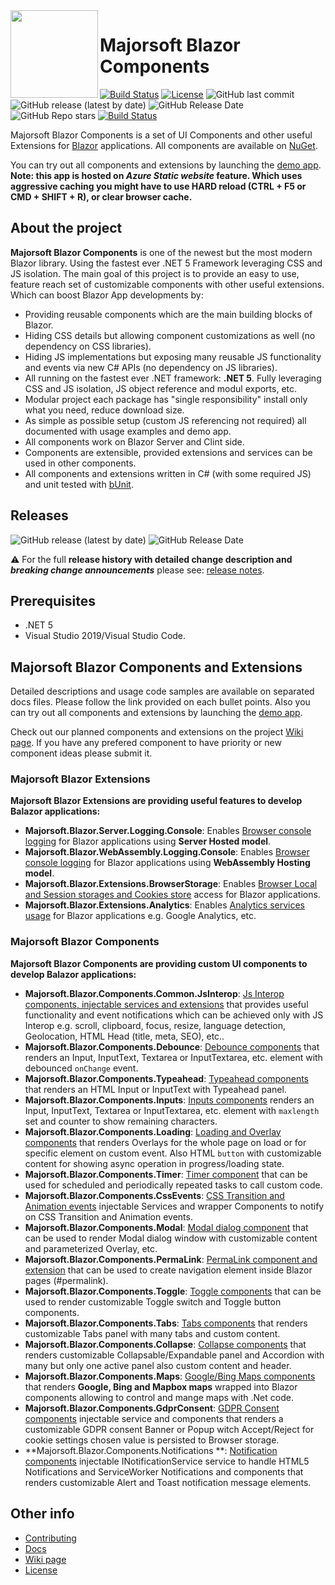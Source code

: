 <img align="left" width="140" height="140" src="https://github.com/majorimi/blazor-components/blob/master/.github/Images/blazor.components.png" />

Majorsoft Blazor Components
============

[![Build Status](https://dev.azure.com/major-soft/GitHub/_apis/build/status/blazor-components/blazor-components-build-check)](https://dev.azure.com/major-soft/GitHub/_build/latest?definitionId=6)
[![License](https://img.shields.io/badge/License-MIT-green.svg)](https://github.com/majorimi/blazor-components/blob/master/LICENSE)
![GitHub last commit](https://img.shields.io/github/last-commit/majorimi/blazor-components)
![GitHub release (latest by date)](https://img.shields.io/github/v/release/majorimi/blazor-components)
![GitHub Release Date](https://img.shields.io/github/release-date/majorimi/blazor-components)
![GitHub Repo stars](https://img.shields.io/github/stars/majorimi/blazor-components)
[![Build Status](https://dev.azure.com/major-soft/GitHub/_apis/build/status/blazor-components/blazor-components-Nuget?branchName=master)](https://dev.azure.com/major-soft/GitHub/_build/latest?definitionId=7&branchName=master)

Majorsoft Blazor Components is a set of UI Components and other useful Extensions for [Blazor](https://blazor.net) applications.
All components are available on [NuGet](https://www.nuget.org/profiles/Blazor.Components). 

You can try out all components and extensions by launching the [demo app](https://blazorextensions.z6.web.core.windows.net/). **Note: this app is hosted on _Azure Static website_ feature. Which uses aggressive caching you might have to use HARD reload (CTRL + F5 or CMD + SHIFT + R), or clear browser cache.**

## About the project
**Majorsoft Blazor Components** is one of the newest but the most modern Blazor library. Using the fastest ever .NET 5 Framework leveraging CSS and JS isolation. 
The main goal of this project is to provide an easy to use, feature reach set of customizable components with other 
useful extensions. Which can boost Blazor App developments by:

- Providing reusable components which are the main building blocks of Blazor.
- Hiding CSS details but allowing component customizations as well (no dependency on CSS libraries).
- Hiding JS implementations but exposing many reusable JS functionality and events via new C# APIs (no dependency on JS libraries).
- All running on the fastest ever .NET framework: **.NET 5**. Fully leveraging CSS and JS isolation, JS object reference and modul exports, etc.
- Modular project each package has "single responsibility" install only what you need, reduce download size.
- As simple as possible setup (custom JS referencing not required) all documented with usage examples and demo app.
- All components work on Blazor Server and Clint side.
- Components are extensible, provided extensions and services can be used in other components.
- All components and extensions written in C# (with some required JS) and unit tested with [bUnit](https://github.com/egil/bUnit).

## Releases
![GitHub release (latest by date)](https://img.shields.io/github/v/release/majorimi/blazor-components)
![GitHub Release Date](https://img.shields.io/github/release-date/majorimi/blazor-components)

:warning: For the full **release history with detailed change description and _breaking change announcements_** please see: [release notes](https://github.com/majorimi/blazor-components/releases).  

## Prerequisites
- .NET 5
- Visual Studio 2019/Visual Studio Code.

## Majorsoft Blazor Components and Extensions

Detailed descriptions and usage code samples are available on separated docs files. 
Please follow the link provided on each bullet points. Also you can try out all components and extensions by launching the [demo app](https://blazorextensions.z6.web.core.windows.net/).

Check out our planned components and extensions on the project [Wiki page](https://github.com/majorimi/blazor-components/wiki). If you have any prefered component to have priority or new component ideas please submit it.

### **Majorsoft Blazor Extensions**

**Majorsoft Blazor Extensions are providing useful features to develop Balazor applications:**

- **Majorsoft.Blazor.Server.Logging.Console**: Enables [Browser console logging](https://github.com/majorimi/blazor-components/blob/master/.github/docs/ServerHostedLogging.md) for Blazor applications using **Server Hosted model**.
- **Majorsoft.Blazor.WebAssembly.Logging.Console**: Enables [Browser console logging](https://github.com/majorimi/blazor-components/blob/master/.github/docs/WebAssemblyHostedLogging.md) for Blazor applications using **WebAssembly Hosting model**.
- **Majorsoft.Blazor.Extensions.BrowserStorage**: Enables [Browser Local and Session storages and Cookies store](https://github.com/majorimi/blazor-components/blob/master/.github/docs/BrowserStorage.md) access for Blazor applications.
- **Majorsoft.Blazor.Extensions.Analytics**: Enables [Analytics services usage](https://github.com/majorimi/blazor-components/blob/master/.github/docs/Analytics.md) for Blazor applications e.g. Google Analytics, etc.

### **Majorsoft Blazor Components**

**Majorsoft Blazor Components are providing custom UI components to develop Balazor applications:**

- **Majorsoft.Blazor.Components.Common.JsInterop**: [Js Interop components, injectable services and extensions](https://github.com/majorimi/blazor-components/blob/master/.github/docs/JsInterop.md) that provides useful functionality and event notifications which can be achieved only with JS Interop e.g. scroll, clipboard, focus, resize, language detection, Geolocation, HTML Head (title, meta, SEO), etc..
- **Majorsoft.Blazor.Components.Debounce**: [Debounce components](https://github.com/majorimi/blazor-components/blob/master/.github/docs/DebounceInputs.md) that renders an Input, InputText, Textarea or InputTextarea, etc. element with debounced `onChange` event.
- **Majorsoft.Blazor.Components.Typeahead**: [Typeahead components](https://github.com/majorimi/blazor-components/blob/master/.github/docs/Typeahead.md) that renders an HTML Input or InputText with Typeahead panel.
- **Majorsoft.Blazor.Components.Inputs**: [Inputs components](https://github.com/majorimi/blazor-components/blob/master/.github/docs/Inputs.md) renders an Input, InputText, Textarea or InputTextarea, etc. element with `maxlength` set and counter to show remaining characters.
- **Majorsoft.Blazor.Components.Loading**: [Loading and Overlay components](https://github.com/majorimi/blazor-components/blob/master/.github/docs/Loading.md) that renders Overlays for the whole page on load or for specific element on custom event. Also HTML `button` with customizable content for showing async operation in progress/loading state.
- **Majorsoft.Blazor.Components.Timer**: [Timer component](https://github.com/majorimi/blazor-components/blob/master/.github/docs/Timer.md) that can be used for scheduled and periodically repeated tasks to call custom code.
- **Majorsoft.Blazor.Components.CssEvents**: [CSS Transition and Animation events](https://github.com/majorimi/blazor-components/blob/master/.github/docs/CssEvents.md) injectable Services and wrapper Components to notify on CSS Transition and Animation events.
- **Majorsoft.Blazor.Components.Modal**: [Modal dialog component](https://github.com/majorimi/blazor-components/blob/master/.github/docs/Modal.md) that can be used to render Modal dialog window with customizable content and parameterized Overlay, etc.
- **Majorsoft.Blazor.Components.PermaLink**: [PermaLink component and extension](https://github.com/majorimi/blazor-components/blob/master/.github/docs/PermaLink.md) that can be used to create navigation element inside Blazor pages (#permalink).
- **Majorsoft.Blazor.Components.Toggle**: [Toggle components](https://github.com/majorimi/blazor-components/blob/master/.github/docs/Toggle.md) that can be used to render customizable Toggle switch and Toggle button components.
- **Majorsoft.Blazor.Components.Tabs**: [Tabs components](https://github.com/majorimi/blazor-components/blob/master/.github/docs/Tabs.md) that renders customizable Tabs panel with many tabs and custom content.
- **Majorsoft.Blazor.Components.Collapse**: [Collapse components](https://github.com/majorimi/blazor-components/blob/master/.github/docs/Collapse.md) that renders customizable Collapsable/Expandable panel and Accordion with many but only one active panel also custom content and header.
- **Majorsoft.Blazor.Components.Maps**: [Google/Bing Maps components](https://github.com/majorimi/blazor-components/blob/master/.github/docs/Maps.md) that renders **Google, Bing and Mapbox maps** wrapped into Blazor components allowing to control and mange maps with .Net code.
- **Majorsoft.Blazor.Components.GdprConsent**: [GDPR Consent components](https://github.com/majorimi/blazor-components/blob/master/.github/docs/GdprConsent.md) injectable service and components that renders a customizable GDPR consent Banner or Popup witch Accept/Reject for cookie settings chosen value is persisted to Browser storage.
- **Majorsoft.Blazor.Components.Notifications **: [Notification components](https://github.com/majorimi/blazor-components/blob/master/.github/docs/Notifications.md)  injectable INotificationService service to handle HTML5 Notifications and ServiceWorker Notifications and components that renders customizable Alert and Toast notification message elements.

## Other info
- [Contributing](CONTRIBUTING.md)
- [Docs](.github/docs)
- [Wiki page](https://github.com/majorimi/blazor-components/wiki)
- [License](LICENSE)
